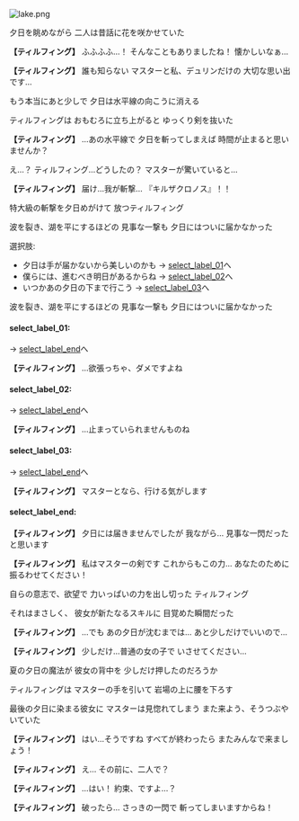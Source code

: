 
![lake.png](../images/backgrounds/lake.png)

夕日を眺めながら
二人は昔話に花を咲かせていた

**【ティルフィング】**
ふふふふ…！
そんなこともありましたね！
懐かしいなぁ…

**【ティルフィング】**
誰も知らない
マスターと私、デュリンだけの
大切な思い出です…

もう本当にあと少しで
夕日は水平線の向こうに消える

ティルフィングは
おもむろに立ち上がると
ゆっくり剣を抜いた

**【ティルフィング】**
…あの水平線で
夕日を斬ってしまえば
時間が止まると思いませんか？

え…？
ティルフィング…どうしたの？
マスターが驚いていると…

**【ティルフィング】**
届け…我が斬撃…
『キルザクロノス』！！

特大級の斬撃を夕日めがけて
放つティルフィング

波を裂き、湖を平にするほどの
見事な一撃も
夕日にはついに届かなかった

選択肢:
- 夕日は手が届かないから美しいのかも → [select_label_01](#select_label_01)へ
- 僕らには、進むべき明日があるからね → [select_label_02](#select_label_02)へ
- いつかあの夕日の下まで行こう → [select_label_03](#select_label_03)へ

波を裂き、湖を平にするほどの
見事な一撃も
夕日にはついに届かなかった

#### select_label_01:
 → [select_label_end](#select_label_end)へ

**【ティルフィング】**
…欲張っちゃ、ダメですよね

#### select_label_02:
 → [select_label_end](#select_label_end)へ

**【ティルフィング】**
…止まっていられませんものね

#### select_label_03:
 → [select_label_end](#select_label_end)へ

**【ティルフィング】**
マスターとなら、行ける気がします

#### select_label_end:

**【ティルフィング】**
夕日には届きませんでしたが
我ながら…
見事な一閃だったと思います

**【ティルフィング】**
私はマスターの剣です
これからもこの力…
あなたのために振るわせてください！

自らの意志で、欲望で
力いっぱいの力を出し切った
ティルフィング

それはまさしく、
彼女が新たなるスキルに
目覚めた瞬間だった

**【ティルフィング】**
…でも
あの夕日が沈むまでは…
あと少しだけでいいので…

**【ティルフィング】**
少しだけ…普通の女の子で
いさせてください…

夏の夕日の魔法が
彼女の背中を
少しだけ押したのだろうか

ティルフィングは
マスターの手を引いて
岩場の上に腰を下ろす

最後の夕日に染まる彼女に
マスターは見惚れてしまう
また来よう、そうつぶやいていた

**【ティルフィング】**
はい…そうですね
すべてが終わったら
またみんなで来ましょう！

**【ティルフィング】**
え…
その前に、二人で？

**【ティルフィング】**
…はい！
約束、ですよ…？

**【ティルフィング】**
破ったら…
さっきの一閃で
斬ってしまいますからね！
